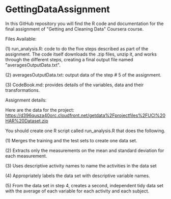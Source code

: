 # GettingDataAssignment
In this GitHub repository you will find the R code and documentation for the final assignment of "Getting and Cleaning Data" Coursera course.

Files Available:

(1) run_analysis.R: code to do the five steps described as part of the assignment. The code itself downloads the .zip files, unzip it, and works through the different steps, creating a final output file named "averagesOutputData.txt".

(2) averagesOutputData.txt: output data of the step # 5 of the assignment.

(3) CodeBook.md: provides details of the variables, data and their transformations. 

Assignment details:

Here are the data for the project: https://d396qusza40orc.cloudfront.net/getdata%2Fprojectfiles%2FUCI%20HAR%20Dataset.zip

You should create one R script called run_analysis.R that does the following.

(1) Merges the training and the test sets to create one data set.

(2) Extracts only the measurements on the mean and standard deviation for each measurement.

(3) Uses descriptive activity names to name the activities in the data set

(4) Appropriately labels the data set with descriptive variable names.

(5) From the data set in step 4, creates a second, independent tidy data set with the average of each variable for each activity and each subject.
